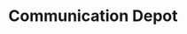 ---
title: "Communication Depot"
url: /saint-louis/communication-depot-cherokee-street/
shop: mobile phone
---
